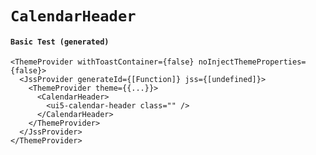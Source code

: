 # `CalendarHeader`

#### `Basic Test (generated)`

```
<ThemeProvider withToastContainer={false} noInjectThemeProperties={false}>
  <JssProvider generateId={[Function]} jss={[undefined]}>
    <ThemeProvider theme={{...}}>
      <CalendarHeader>
        <ui5-calendar-header class="" />
      </CalendarHeader>
    </ThemeProvider>
  </JssProvider>
</ThemeProvider>
```

